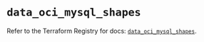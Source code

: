 # `data_oci_mysql_shapes`

Refer to the Terraform Registry for docs: [`data_oci_mysql_shapes`](https://registry.terraform.io/providers/oracle/oci/6.18.0/docs/data-sources/mysql_shapes).
